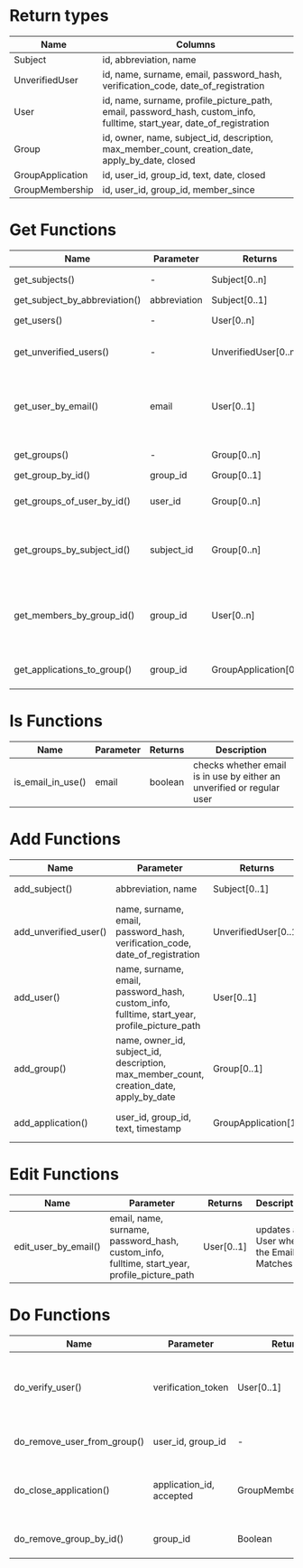 # Return types
| Name             | Columns                                                                                                                |
| ---------------- | ---------------------------------------------------------------------------------------------------------------------- |
| Subject          | id, abbreviation, name                                                                                                 |
| UnverifiedUser   | id, name, surname, email, password_hash, verification_code, date_of_registration                                       |
| User             | id, name, surname, profile_picture_path, email, password_hash, custom_info, fulltime, start_year, date_of_registration |
| Group            | id, owner, name, subject_id, description, max_member_count, creation_date, apply_by_date, closed                       |
| GroupApplication | id, user_id, group_id, text, date, closed                                                                              |
| GroupMembership  | id, user_id, group_id, member_since                                                                                    |

# Get Functions
| Name | Parameter | Returns | Description |
|---|---|---|---|
|get_subjects()|-|Subject[0..n] |Returns all subjects in DB|
|get_subject_by_abbreviation()|abbreviation|Subject[0..1] |Returns subject|
|get_users()|-| User[0..n] |Returns all users in DB|
|get_unverified_users()|-| UnverifiedUser[0..n] |Returns all unverified_users in DB|
|get_user_by_email()|email| User[0..1] |Returns user matching the email if nothing matches it returns empty results|
|get_groups()| - | Group[0..n] |Returns all groups|
|get_group_by_id()| group_id | Group[0..1] |Returns group|
|get_groups_of_user_by_id()|user_id| Group[0..n] |Returns all the groups the user is a member of|
|get_groups_by_subject_id()|subject_id| Group[0..n] |Returns all the groups associated with the given subject|
|get_members_by_group_id()|group_id| User[0..n] |Returns all members of the group. If group does not exist, returns an empty list.|
|get_applications_to_group()|group_id| GroupApplication[0..n] |Returns all open applications to the group.|

# Is Functions
| Name | Parameter | Returns | Description |
|---|---|---|---|
|is_email_in_use()|email|boolean|checks whether email is in use by either an unverified or regular user|

# Add Functions
| Name | Parameter | Returns | Description |
|---|---|---|---|
|add_subject()|abbreviation, name| Subject[0..1] |adds subject and returns it|
|add_unverified_user()|name, surname, email, password_hash, verification_code, date_of_registration| UnverifiedUser[0..1] |adds unverifiedUser and returns it|
|add_user()|name, surname, email, password_hash, custom_info, fulltime, start_year, profile_picture_path| User[0..1] |adds user and returns it|
|add_group()|name, owner_id, subject_id, description, max_member_count, creation_date, apply_by_date| Group[0..1] |adds group and returns it|
|add_application()|user_id, group_id, text, timestamp| GroupApplication[1] |Adds a new group-application|

# Edit Functions
| Name | Parameter | Returns | Description |
|---|---|---|---|
|edit_user_by_email()|email, name, surname, password_hash, custom_info, fulltime, start_year, profile_picture_path| User[0..1] |updates a User where the Email Matches|

# Do Functions
| Name | Parameter | Returns | Description |
|---|---|---|---|
|do_verify_user()|verification_token| User[0..1] |Verifies the user with the given verification code if it exists, returns the now verified user|
|do_remove_user_from_group()|user_id, group_id| - |Kicks the user from the group if present|
|do_close_application()|application_id, accepted| GroupMembership[0..1] |Closes the application. If `accepted`, a GroupMembership is created.|
|do_remove_group_by_id()|group_id| Boolean |Deletes group where id = group_id|
